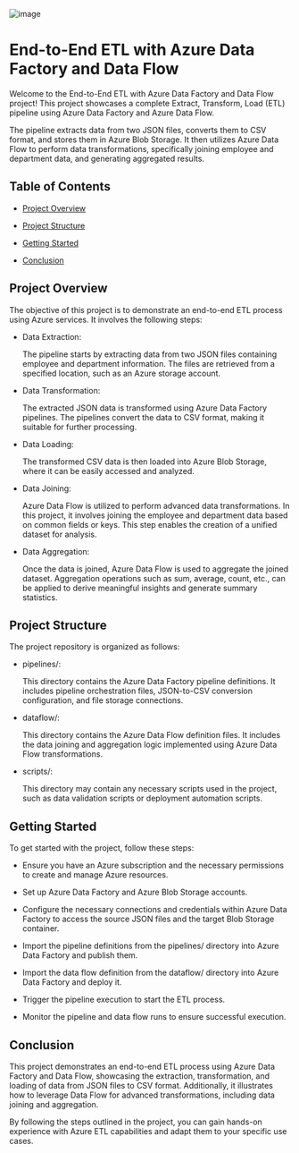 ![image](https://www.linkpicture.com/q/outsource-etl-data-integration-services.jpg)


# End-to-End ETL with Azure Data Factory and Data Flow

Welcome to the End-to-End ETL with Azure Data Factory and Data Flow project! This project showcases a complete Extract, Transform, Load (ETL) pipeline using Azure Data Factory and Azure Data Flow. 

The pipeline extracts data from two JSON files, converts them to CSV format, and stores them in Azure Blob Storage. It then utilizes Azure Data Flow to perform data transformations, specifically joining employee and department data, and generating aggregated results.



## Table of Contents

- [Project Overview](#ProjectOverview)

- [Project Structure](#ProjectStructure)

- [Getting Started](#GettingStarted)

- [Conclusion](#Conclusion)

## Project Overview

The objective of this project is to demonstrate an end-to-end ETL process using Azure services. It involves the following steps:

 - Data Extraction: 
 
    The pipeline starts by extracting data from two JSON files containing employee and department information. The files are retrieved from a specified location, such as an Azure storage account.

- Data Transformation: 

    The extracted JSON data is transformed using Azure Data Factory pipelines. The pipelines convert the data to CSV format, making it suitable for further processing.

- Data Loading: 

    The transformed CSV data is then loaded into Azure Blob Storage, where it can be easily accessed and analyzed.

- Data Joining: 

    Azure Data Flow is utilized to perform advanced data transformations. In this project, it involves joining the employee and department data based on common fields or keys. This step enables the creation of a unified dataset for analysis.

- Data Aggregation: 
   
    Once the data is joined, Azure Data Flow is used to aggregate the joined dataset. Aggregation operations such as sum, average, count, etc., can be applied to derive meaningful insights and generate summary statistics.

## Project Structure
 
The project repository is organized as follows:

 - pipelines/: 
  
    This directory contains the Azure Data Factory pipeline definitions. It includes pipeline orchestration files, JSON-to-CSV conversion configuration, and file storage connections.

- dataflow/: 
   
    This directory contains the Azure Data Flow definition files. It includes the data joining and aggregation logic implemented using Azure Data Flow transformations.

 - scripts/: 
  
    This directory may contain any necessary scripts used in the project, such as data validation scripts or deployment automation scripts.

## Getting Started

To get started with the project, follow these steps:

- Ensure you have an Azure subscription and the necessary permissions to create and manage Azure resources.

- Set up Azure Data Factory and Azure Blob Storage accounts.

- Configure the necessary connections and credentials within Azure Data Factory to access the source JSON files and the target Blob Storage container.

- Import the pipeline definitions from the pipelines/ directory into Azure Data Factory and publish them.

- Import the data flow definition from the dataflow/ directory into Azure Data Factory and deploy it.

- Trigger the pipeline execution to start the ETL process.

- Monitor the pipeline and data flow runs to ensure successful execution.



## Conclusion


This project demonstrates an end-to-end ETL process using Azure Data Factory and Data Flow, showcasing the extraction, transformation, and loading of data from JSON files to CSV format. Additionally, it illustrates how to leverage Data Flow for advanced transformations, including data joining and aggregation. 

By following the steps outlined in the project, you can gain hands-on experience with Azure ETL capabilities and adapt them to your specific use cases.


    



